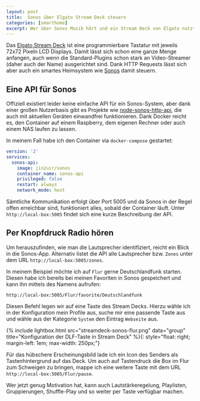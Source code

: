 ```yaml
---
layout: post
title:  Sonos über Elgato Stream Deck steuern
categories: [smarthome]
excerpt: Wer über Sonos Musik hört und ein Stream Deck von Elgato nutzt, kann beide einfach und schnell miteinander verbinden.
---
```


Das [Elgato Stream Deck](https://www.elgato.com/de/stream-deck) ist eine programmierbare Tastatur mit jeweils 72x72 Pixeln LCD Displays. Damit lässt sich schon eine ganze Menge anfangen, auch wenn die Standard-Plugins schon stark an Video-Streamer (daher auch der Name) ausgerichtet sind. Dank HTTP Requests lässt sich aber auch ein smartes Heimsystem wie [Sonos](https://www.sonos.com/) damit steuern.

## Eine API für Sonos

Offiziell existiert leider keine einfache API für ein Sonos-System, aber dank einer großen Nutzerbasis gibt es Projekte wie [node-sonos-http-api](https://github.com/jishi/node-sonos-http-api), die auch mit aktuellen Geräten einwandfrei funktionieren. Dank Docker reicht es, den Container auf einem Raspberry, dem eigenen Rechner oder auch einem NAS laufen zu lassen.

In meinem Fall habe ich den Container via `docker-compose` gestartet:

```yaml
version: '2'
services:
  sonos-api:
    image: jin2uir/sonos
    container_name: sonos-api
    privileged: false
    restart: always
    network_mode: host
```

Sämtliche Kommunikation erfolgt über Port 5005 und da Sonos in der Regel offen erreichbar sind, funktioniert alles, sobald der Container läuft. Unter `http://local-box:5005` findet sich eine kurze Beschreibung der API.

## Per Knopfdruck Radio hören

Um herauszufinden, wie man die Lautsprecher identifiziert, reicht ein Blick in die Sonos-App. Alternativ listet die API alle Lautsprecher bzw. `Zones` unter dem URL `http://local-box:5005/zones`.

In meinem Beispiel möchte ich auf `Flur` gerne Deutschlandfunk starten. Diesen habe ich bereits bei meinen Favoriten in Sonos gespeichert und kann ihn mittels des Namens aufrufen:

`http://local-box:5005/Flur/favorite/Deutschlandfunk`

Diesen Befehl legen wir auf eine Taste des Stream Decks. Hierzu wähle ich in der Konfiguration mein Profile aus, suche mir eine passende Taste aus und wähle aus der Kategorie `System` den Eintrag `Webseite` aus.

{% include lightbox.html src="streamdeck-sonos-flur.png" data="group" title="Konfiguration der DLF-Taste in Stream Deck" %}{: style="float: right; margin-left: 1em; max-width: 250px;"}

Für das hübschere Erscheinungsbild lade ich ein Icon des Senders als Tastenhintergrund auf das Deck. Um auch auf Tastendruck die Box im Flur zum Schweigen zu bringen, mappe ich eine weitere Taste mit dem URL `http://local-box:5005/Flur/pause`.

Wer jetzt genug Motivation hat, kann auch Lautstärkeregelung, Playlisten, Gruppierungen, Shuffle-Play und so weiter per Taste verfügbar machen.
